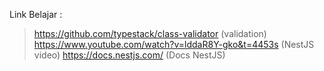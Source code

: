 Link Belajar :
> https://github.com/typestack/class-validator (validation)
> https://www.youtube.com/watch?v=lddaR8Y-gko&t=4453s (NestJS video)
> https://docs.nestjs.com/ (Docs NestJS)